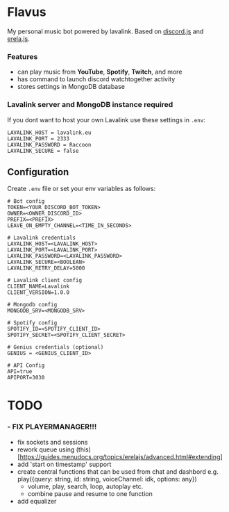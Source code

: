 # Flavus

My personal music bot powered by lavalink. Based on [discord.js](https://discord.js.org/#/) and [erela.js](https://erelajs-docs.netlify.app/docs/gettingstarted.html#documentation-guides).

### Features
- can play music from **YouTube**, **Spotify**, **Twitch**, and more
- has command to launch discord watchtogether activity
- stores settings in MongoDB database


### Lavalink server and MongoDB instance required
 If you dont want to host your own Lavalink use these settings in `.env`:
 ```env
LAVALINK_HOST = lavalink.eu
LAVALINK_PORT = 2333
LAVALINK_PASSWORD = Raccoon
LAVALINK_SECURE = false
 ```

## Configuration

Create `.env` file or set your env variables as follows:
```env
# Bot config
TOKEN=<YOUR_DISCORD_BOT_TOKEN>
OWNER=<OWNER_DISCORD_ID>
PREFIX=<PREFIX>
LEAVE_ON_EMPTY_CHANNEL=<TIME_IN_SECONDS>

# Lavalink credentials
LAVALINK_HOST=<LAVALINK_HOST>
LAVALINK_PORT=<LAVALINK_PORT>
LAVALINK_PASSWORD=<LAVALINK_PASSWORD>
LAVALINK_SECURE=<BOOLEAN>
LAVALINK_RETRY_DELAY=5000

# Lavalink client config
CLIENT_NAME=Lavalink
CLIENT_VERSION=1.0.0

# Mongodb config
MONGODB_SRV=<MONGODB_SRV>

# Spotify config
SPOTIFY_ID=<SPOTIFY_CLIENT_ID>
SPOTIFY_SECRET=<SPOTIFY_CLIENT_SECRET>

# Genius credentials (optional)
GENIUS = <GENIUS_CLIENT_ID>

# API Config
API=true
APIPORT=3030
```

# TODO

### - **FIX PLAYERMANAGER!!!**

- fix sockets and sessions
- rework queue using (this)[https://guides.menudocs.org/topics/erelajs/advanced.html#extending]
- add 'start on timestamp' support
- create central functions that can be used from chat and dashbord e.g. play({query: string, id: string, voiceChannel: idk, options: any})
    - volume, play, search, loop, autoplay etc.
    - combine pause and resume to one function
- add equalizer
